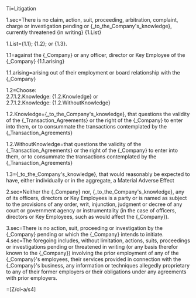 Ti=Litigation

1.sec=There is no claim, action, suit, proceeding, arbitration, complaint, charge or investigation pending or {_to_the_Company's_knowledge}, currently threatened {in writing} {1.List}

1.List={1.1}; {1.2}; or {1.3}.

1.1=against the {_Company} or any officer, director or Key Employee of the {_Company} {1.1.arising}

1.1.arising=arising out of their employment or board relationship with the {_Company} 

1.2=Choose:<br>2.7.1.2.Knowledge: {1.2.Knowledge} or <br>2.7.1.2.Knowledge: {1.2.WithoutKnowledge}

1.2.Knowledge={_to_the_Company's_knowledge}, that questions the validity of the {_Transaction_Agreements} or the right of the {_Company} to enter into them, or to consummate the transactions contemplated by the {_Transaction_Agreements}

1.2.WithoutKnowledge=that questions the validity of the {_Transaction_Agreements} or the right of the {_Company} to enter into them, or to consummate the transactions contemplated by the {_Transaction_Agreements}

1.3={_to_the_Company's_knowledge}, that would reasonably be expected to have, either individually or in the aggregate, a Material Adverse Effect

2.sec=Neither the {_Company} nor, {_to_the_Company's_knowledge}, any of its officers, directors or Key Employees is a party or is named as subject to the provisions of any order, writ, injunction, judgment or decree of any court or government agency or instrumentality (in the case of officers, directors or Key Employees, such as would affect the {_Company}).

3.sec=There is no action, suit, proceeding or investigation by the {_Company} pending or which the {_Company} intends to initiate.
4.sec=The foregoing includes, without limitation, actions, suits, proceedings or investigations pending or threatened in writing (or any basis therefor known to the {_Company}) involving the prior employment of any of the {_Company}'s employees, their services provided in connection with the {_Company}'s business, any information or techniques allegedly proprietary to any of their former employers or their obligations under any agreements with prior employers.

=[Z/ol-a/s4]
